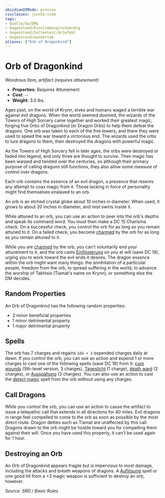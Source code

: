 ```yaml
---
obsidianUIMode: preview
cssclasses: json5e-item
tags:
- Quelle/5e/DMG
- Gegenstand/Einstimmung/notwendig
- Gegenstand/Seltenheit/Artefakt
- Gegenstand/wundersam
aliases: ["Orb of Dragonkind"]
---
```

# Orb of Dragonkind
*Wondrous Item, artifact (requires attunement)*  

- **Properties**: Requires Attunement
- **Cost**: ⏤
- **Weight**: 3.0 lbs.

Ages past, on the world of Krynn, elves and humans waged a terrible war against evil dragons. When the world seemed doomed, the wizards of the Towers of High Sorcery came together and worked their greatest magic, forging five Orbs of Dragonkind (or Dragon Orbs) to help them defeat the dragons. One orb was taken to each of the five towers, and there they were used to speed the war toward a victorious end. The wizards used the orbs to lure dragons to them, then destroyed the dragons with powerful magic.

As the Towers of High Sorcery fell in later ages, the orbs were destroyed or faded into legend, and only three are thought to survive. Their magic has been warped and twisted over the centuries, so although their primary purpose of calling dragons still functions, they also allow some measure of control over dragons.

Each orb contains the essence of an evil dragon, a presence that resents any attempt to coax magic from it. Those lacking in force of personality might find themselves enslaved to an orb.

An orb is an etched crystal globe about 10 inches in diameter. When used, it grows to about 20 inches in diameter, and mist swirls inside it.

While attuned to an orb, you can use an action to peer into the orb's depths and speak its command word. You must then make a DC 15 Charisma check. On a successful check, you control the orb for as long as you remain attuned to it. On a failed check, you become [charmed](rules/conditions.md#charmed) by the orb for as long as you remain attuned to it.

While you are [charmed](rules/conditions.md#charmed) by the orb, you can't voluntarily end your attunement to it, and the orb casts [Einflüsterung](../Zauber/Einflüsterung.md) on you at will (save DC 18), urging you to work toward the evil ends it desires. The dragon essence within the orb might want many things: the annihilation of a particular people, freedom from the orb, to spread suffering in the world, to advance the worship of Takhisis (Tiamat's name on Krynn), or something else the DM decides.

## Random Properties

An Orb of Dragonkind has the following random properties:

- 2 minor beneficial properties  
- 1 minor detrimental property  
- 1 major detrimental property  

## Spells

The orb has 7 charges and regains `1d4 + 3` expended charges daily at dawn. If you control the orb, you can use an action and expend 1 or more charges to cast one of the following spells (save DC 18) from it: [cure wounds](../Zauber/Wunden-heilen.md) (5th-level version, 3 charges), [Tageslicht](../Zauber/Tageslicht.md) (1 charge), [death ward](../Zauber/Todesschutz.md) (2 charges), or [Ausspähung](../Zauber/Ausspähung.md) (3 charges). You can also use an action to cast the [detect magic](../Zauber/Magie-entdecken.md) spell from the orb without using any charges.

## Call Dragons

While you control the orb, you can use an action to cause the artifact to issue a telepathic call that extends in all directions for 40 miles. Evil dragons in range feel compelled to come to the orb as soon as possible by the most direct route. Dragon deities such as Tiamat are unaffected by this call. Dragons drawn to the orb might be hostile toward you for compelling them against their will. Once you have used this property, it can't be used again for 1 hour.

## Destroying an Orb

An Orb of Dragonkind appears fragile but is impervious to most damage, including the attacks and breath weapons of dragons. A [Auflösung](../Zauber/Auflösung.md) spell or one good hit from a +3 magic weapon is sufficient to destroy an orb, however.

*Source: SRD / Basic Rules*